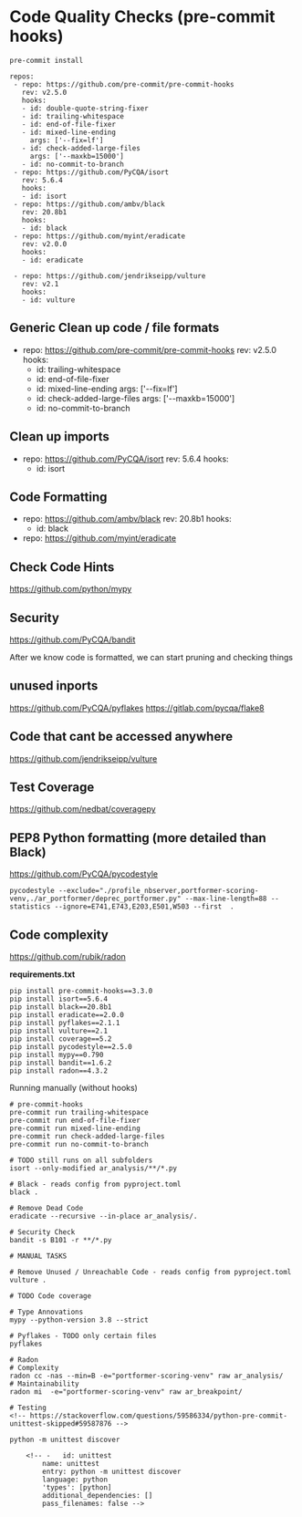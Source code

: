 
# Code Quality Checks (pre-commit hooks)


```
pre-commit install
```

```
repos:
 - repo: https://github.com/pre-commit/pre-commit-hooks
   rev: v2.5.0
   hooks:
   - id: double-quote-string-fixer
   - id: trailing-whitespace
   - id: end-of-file-fixer
   - id: mixed-line-ending
     args: ['--fix=lf']
   - id: check-added-large-files
     args: ['--maxkb=15000']
   - id: no-commit-to-branch
 - repo: https://github.com/PyCQA/isort
   rev: 5.6.4
   hooks:
   - id: isort
 - repo: https://github.com/ambv/black
   rev: 20.8b1
   hooks:
   - id: black
 - repo: https://github.com/myint/eradicate
   rev: v2.0.0
   hooks:
   - id: eradicate

 - repo: https://github.com/jendrikseipp/vulture
   rev: v2.1
   hooks:
   - id: vulture
```


## Generic Clean up code / file formats
 - repo: https://github.com/pre-commit/pre-commit-hooks
   rev: v2.5.0
   hooks:
   - id: trailing-whitespace
   - id: end-of-file-fixer
   - id: mixed-line-ending
     args: ['--fix=lf']
   - id: check-added-large-files
     args: ['--maxkb=15000']
   - id: no-commit-to-branch

## Clean up imports
 - repo: https://github.com/PyCQA/isort
   rev: 5.6.4
   hooks:
   - id: isort

## Code Formatting
 - repo: https://github.com/ambv/black
   rev: 20.8b1
   hooks:
   - id: black
 - repo: https://github.com/myint/eradicate


## Check Code Hints
https://github.com/python/mypy

## Security
https://github.com/PyCQA/bandit

After we know code is formatted, we can start pruning and checking things

## unused inports
https://github.com/PyCQA/pyflakes
https://gitlab.com/pycqa/flake8

## Code that cant be accessed anywhere
https://github.com/jendrikseipp/vulture

## Test Coverage
https://github.com/nedbat/coveragepy

## PEP8 Python formatting (more detailed than Black)
https://github.com/PyCQA/pycodestyle

```
pycodestyle --exclude="./profile_nbserver,portformer-scoring-venv,./ar_portformer/deprec_portformer.py" --max-line-length=88 --statistics --ignore=E741,E743,E203,E501,W503 --first  .
```

## Code complexity
https://github.com/rubik/radon

**requirements.txt**
```
pip install pre-commit-hooks==3.3.0
pip install isort==5.6.4
pip install black==20.8b1
pip install eradicate==2.0.0
pip install pyflakes==2.1.1
pip install vulture==2.1
pip install coverage==5.2
pip install pycodestyle==2.5.0
pip install mypy==0.790
pip install bandit==1.6.2
pip install radon==4.3.2
```

Running manually (without hooks)
```
# pre-commit-hooks
pre-commit run trailing-whitespace
pre-commit run end-of-file-fixer
pre-commit run mixed-line-ending
pre-commit run check-added-large-files
pre-commit run no-commit-to-branch

# TODO still runs on all subfolders
isort --only-modified ar_analysis/**/*.py

# Black - reads config from pyproject.toml
black .

# Remove Dead Code
eradicate --recursive --in-place ar_analysis/.

# Security Check
bandit -s B101 -r **/*.py

# MANUAL TASKS

# Remove Unused / Unreachable Code - reads config from pyproject.toml
vulture .

# TODO Code coverage

# Type Annovations
mypy --python-version 3.8 --strict

# Pyflakes - TODO only certain files
pyflakes

# Radon
# Complexity
radon cc -nas --min=B -e="portformer-scoring-venv" raw ar_analysis/
# Maintainability
radon mi  -e="portformer-scoring-venv" raw ar_breakpoint/

# Testing
<!-- https://stackoverflow.com/questions/59586334/python-pre-commit-unittest-skipped#59587876 -->

python -m unittest discover

    <!-- -   id: unittest
        name: unittest
        entry: python -m unittest discover
        language: python
        'types': [python]
        additional_dependencies: []
        pass_filenames: false -->
```
